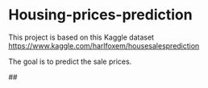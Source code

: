 # Housing-prices-prediction
This project is based on this Kaggle dataset 
https://www.kaggle.com/harlfoxem/housesalesprediction

The goal is to predict the sale prices.

## 
